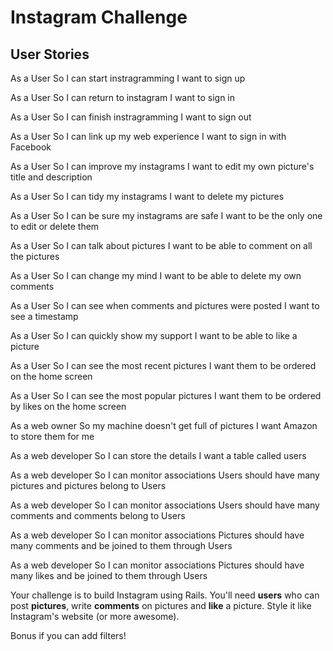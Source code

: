 Instagram Challenge
===================

User Stories
-----

As a User
So I can start instragramming
I want to sign up

As a User
So I can return to instagram
I want to sign in

As a User
So I can finish instragramming
I want to sign out

As a User
So I can link up my web experience
I want to sign in with Facebook

<!-- As a User
So I can show off my instagrams
I want to post a picture -->

<!-- As a User
So I can show off my instagrams
I want to give my picture a title and description -->

As a User
So I can improve my instagrams
I want to edit my own picture's title and description

As a User
So I can tidy my instagrams
I want to delete my pictures

As a User
So I can be sure my instagrams are safe
I want to be the only one to edit or delete them

As a User
So I can talk about pictures
I want to be able to comment on all the pictures

As a User
So I can change my mind
I want to be able to delete my own comments

As a User
So I can see when comments and pictures were posted
I want to see a timestamp

As a User
So I can quickly show my support
I want to be able to like a picture

As a User
So I can see the most recent pictures
I want them to be ordered on the home screen

As a User
So I can see the most popular pictures
I want them to be ordered by likes on the home screen

As a web owner
So my machine doesn't get full of pictures
I want Amazon to store them for me

As a web developer
So I can store the details
I want a table called users

As a web developer
So I can monitor associations
Users should have many pictures and pictures belong to Users

As a web developer
So I can monitor associations
Users should have many comments and comments belong to Users

As a web developer
So I can monitor associations
Pictures should have many comments and be joined to them through Users

As a web developer
So I can monitor associations
Pictures should have many likes and be joined to them through Users





Your challenge is to build Instagram using Rails. You'll need **users** who can post **pictures**, write **comments** on pictures and **like** a picture. Style it like Instagram's website (or more awesome).

Bonus if you can add filters!
